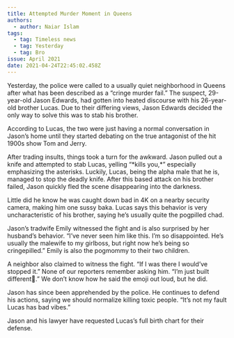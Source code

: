 ```yaml
---
title: Attempted Murder Moment in Queens
authors:
  - author: Naiar Islam
tags:
  - tag: Timeless news
  - tag: Yesterday
  - tag: Bro
issue: April 2021
date: 2021-04-24T22:45:02.458Z
---
```

Yesterday, the police were called to a usually quiet neighborhood in Queens after what has been described as a “cringe murder fail.” The suspect, 29-year-old Jason Edwards, had gotten into heated discourse with his 26-year-old brother Lucas. Due to their differing views, Jason Edwards decided the only way to solve this was to stab his brother.

According to Lucas, the two were just having a normal conversation in Jason’s home until they started debating on the true antagonist of the hit 1900s show Tom and Jerry. 

After trading insults, things took a turn for the awkward. Jason pulled out a knife and attempted to stab Lucas, yelling “\*kills you,\*” especially emphasizing the asterisks. Luckily, Lucas, being the alpha male that he is, managed to stop the deadly knife. After this based attack on his brother failed, Jason quickly fled the scene disappearing into the darkness. 

Little did he know he was caught down bad in 4K on a nearby security camera, making him one sussy baka. Lucas says this behavior is very uncharacteristic of his brother, saying he’s usually quite the pogpilled chad. 

Jason’s tradwife Emily witnessed the fight and is also surprised by her husband’s behavior. “I’ve never seen him like this. I’m so disappointed. He’s usually the malewife to my girlboss, but right now he’s being so cringepilled.” Emily is also the pogmommy to their two children.

A neighbor also claimed to witness the fight. “If I was there I would’ve stopped it.” None of our reporters remember asking him. “I’m just built different🥶.” We don’t know how he said the emoji out loud, but he did.

Jason has since been apprehended by the police. He continues to defend his actions, saying we should normalize killing toxic people. “It’s not my fault Lucas has bad vibes.” 

Jason and his lawyer have requested Lucas’s full birth chart for their defense.